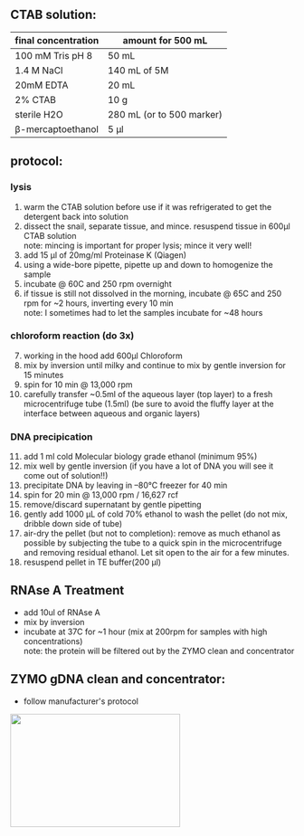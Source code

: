 ## CTAB solution:


|final concentration | amount for 500 mL          |
|--------|------------------------------------|
| 100 mM Tris pH 8    |  50 mL |
| 1.4 M NaCl    |  140 mL of 5M |
| 20mM EDTA    |  20 mL |
| 2% CTAB    |  10 g |
| sterile H2O    | 280 mL  (or to 500 marker) |
|β-mercaptoethanol | 5 μl  |

## protocol: 
### lysis
1. warm the CTAB solution before use if it was refrigerated to get the detergent back into solution 
2. dissect the snail, separate tissue, and mince. resuspend tissue in 600μl CTAB solution \
   note: mincing is important for proper lysis; mince it very well!
4. add 15 μl of 20mg/ml Proteinase K (Qiagen)
5. using a wide-bore pipette, pipette up and down to homogenize the sample  
6. incubate @ 60C and 250 rpm overnight 
7. if tissue is still not dissolved in the morning, incubate @ 65C and 250 rpm for ~2 hours, inverting every 10 min \
   note: I sometimes had to let the samples incubate for ~48 hours
### chloroform reaction (do 3x)
7. working in the hood add 600μl Chloroform
8. mix by inversion until milky and continue to mix by gentle inversion for 15 minutes
9. spin for 10 min @ 13,000 rpm
10. carefully transfer ~0.5ml of the aqueous layer (top layer) to a fresh microcentrifuge tube (1.5ml) (be sure to avoid the fluffy layer at the interface between aqueous and organic layers)
### DNA precipication
11. add 1 ml cold Molecular biology grade ethanol (minimum 95%)
12. mix well by gentle inversion (if you have a lot of DNA you will see it come out of solution!!)
13. precipitate DNA by leaving in –80°C freezer for 40 min 
14. spin for 20 min @ 13,000 rpm / 16,627 rcf 
15. remove/discard supernatant by gentle pipetting
16. gently add 1000 μL of cold 70% ethanol to wash the pellet (do not mix, dribble down side of tube)
17. air-dry the pellet (but not to completion): remove as much ethanol as possible by subjecting the tube to a quick
spin in the microcentrifuge and removing residual ethanol. Let sit open to the air for a few minutes.
18. resuspend pellet in TE buffer(200 μl) 

## RNAse A Treatment 
* add 10ul of RNAse A
* mix by inversion 
* incubate at 37C for ~1 hour (mix at 200rpm for samples with high concentrations) \
 note: the protein will be filtered out by the ZYMO clean and concentrator

## ZYMO gDNA clean and concentrator: 
* follow manufacturer's protocol 

<img src="https://github.com/meghanclownfish/snail-DNA-extractions/assets/78237587/6296ed62-d1dc-4a1e-b7d7-a242100dd5e8" width="300" height="200">



